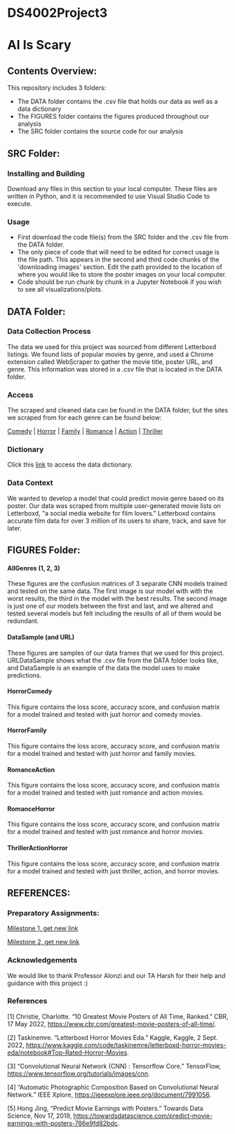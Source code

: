 # DS4002Project3
# AI Is Scary

## Contents Overview:
This repository includes 3 folders:
- The DATA folder contains the .csv file that holds our data as well as a data dictionary
- The FIGURES folder contains the figures produced throughout our analysis
- The SRC folder contains the source code for our analysis

## SRC Folder:
### Installing and Building
Download any files in this section to your local computer. These files are written in Python, and it is recommended to use Visual Studio Code to execute.

### Usage
- First download the code file(s) from the SRC folder and the .csv file from the  DATA folder.
- The only piece of code that will need to be edited for correct usage is the file path. This appears in the second and third code chunks of the 'downloading images' section. Edit the path provided to the location of where you would like to store the poster images on your local computer.
- Code should be run chunk by chunk in a Jupyter Notebook if you wish to see all visualizations/plots.

## DATA Folder:

### Data Collection Process
The data we used for this project was sourced from different Letterboxd listings. We found lists of popular movies by genre, and used a Chrome extension called WebScraper to gather the movie title, poster URL, and genre. This information was stored in a .csv file that is located in the DATA folder.

### Access
The scraped and cleaned data can be found in the DATA folder, but the sites we scraped from for each genre can be found below:

<a href="https://letterboxd.com/darrencb/list/vote-best-comedy-films-of-all-time/">Comedy</a> | 
<a href="https://letterboxd.com/darrencb/list/letterboxds-top-250-horror-films/">Horror</a> | 
<a href="https://letterboxd.com/top10ner/list/100-fantastic-family-friendly-flicks/">Family</a> | 
<a href="https://letterboxd.com/darrencb/list/vote-best-romance-films-of-all-time/">Romance</a> | 
<a href="https://letterboxd.com/thefilmstage/list/the-film-stages-50-best-action-movies-of/">Action</a> | 
<a href="https://letterboxd.com/ccarneiro0707/list/timeout-100-best-thriller-films-of-all-time/">Thriller</a>

### Dictionary
Click this <a href="https://github.com/trnorrgard/DS4002Project3/blob/main/DATA/datadict">link</a> to access the data dictionary.

### Data Context
We wanted to develop a model that could predict movie genre based on its poster. Our data was scraped from multiple user-generated movie lists on Letterboxd, "a social media website for film lovers." Letterboxd contains accurate film data for over 3 million of its users to share, track, and save for later.

## FIGURES Folder:

#### AllGenres (1, 2, 3)
These figures are the confusion matrices of 3 separate CNN models trained and tested on the same data. The first image is our model with with the worst results, the third in the model with the best results. The second image is just one of our models between the first and last, and we altered and tested several models but felt including the results of all of them would be redundant.

#### DataSample (and URL)
These figures are samples of our data frames that we used for this project. URLDataSample shows what the .csv file from the DATA folder looks like, and DataSample is an example of the data the model uses to make predictions.

#### HorrorComedy
This figure contains the loss score, accuracy score, and confusion matrix for a model trained and tested with just horror and comedy movies. 

#### HorrorFamily
This figure contains the loss score, accuracy score, and confusion matrix for a model trained and tested with just horror and family movies. 

#### RomanceAction
This figure contains the loss score, accuracy score, and confusion matrix for a model trained and tested with just romance and action movies. 

#### RomanceHorror
This figure contains the loss score, accuracy score, and confusion matrix for a model trained and tested with just romance and horror movies. 

#### ThrillerActionHorror
This figure contains the loss score, accuracy score, and confusion matrix for a model trained and tested with just thriller, action, and horror movies. 

## REFERENCES:

### Preparatory Assignments:
<a href="file:///Users/teagannorrgard/Downloads/MI1-2%20(updated%20version).pdff">Milestone 1, get new link</a>

<a href="file:///Users/teagannorrgard/ds4001/MI2%20-%202.pdf">Milestone 2, get new link</a>

### Acknowledgements
We would like to thank Professor Alonzi and our TA Harsh for their help and guidance with this project :)

### References

[1] Christie, Charlotte. “10 Greatest Movie Posters of All Time, Ranked.” CBR, 17 May 2022, https://www.cbr.com/greatest-movie-posters-of-all-time/. 

[2] Taskinemre. “Letterboxd Horror Movies Eda.” Kaggle, Kaggle, 2 Sept. 2022, https://www.kaggle.com/code/taskinemre/letterboxd-horror-movies-eda/notebook#Top-Rated-Horror-Movies. 

[3] “Convolutional Neural Network (CNN)  :   Tensorflow Core.” TensorFlow, https://www.tensorflow.org/tutorials/images/cnn. 

[4] “Automatic Photographic Composition Based on Convolutional Neural Network.” IEEE Xplore, https://ieeexplore.ieee.org/document/7991056. 

[5] Hong Jing, “Predict Movie Earnings with Posters.” Towards Data Science, Nov 17, 2019, https://towardsdatascience.com/predict-movie-earnings-with-posters-786e9fd82bdc. 
